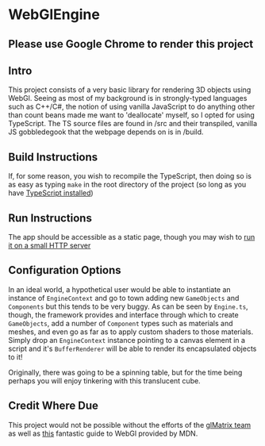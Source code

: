 # WebGlEngine

## Please use Google Chrome to render this project 

## Intro
This project consists of a very basic library for rendering 3D objects using WebGl. Seeing as most of my background is in strongly-typed languages such as C++/C#, the notion of using vanilla JavaScript to do anything other than count beans made me want to 'deallocate' myself, so I opted for using TypeScript.
The TS source files are found in /src and their transpiled, vanilla JS gobbledegook that the webpage depends on is in /build.

## Build Instructions
If, for some reason, you wish to recompile the TypeScript, then doing so is as easy as typing `make` in the root directory of the project (so long as you have [TypeScript installed](https://www.typescriptlang.org/download))

## Run Instructions
The app should be accessible as a static page, though you may wish to [run it on a small HTTP server](https://developer.mozilla.org/en-US/docs/Learn/Common_questions/set_up_a_local_testing_server)

## Configuration Options
In an ideal world, a hypothetical user would be able to instantiate an instance of `EngineContext` and go to town adding new `GameObjects` and `Components` but this tends to be very buggy. As can be seen by `Engine.ts`, though, the framework provides and interface through which to create `GameObjects`, add a number of `Component` types such as materials and meshes, and even go as far as to apply custom shaders to those materials. Simply drop an `EngineContext` instance pointing to a canvas element in a script and it's `BufferRenderer` will be able to render its encapsulated objects to it!

Originally, there was going to be a spinning table, but for the time being perhaps you will enjoy tinkering with this translucent cube.

## Credit Where Due
This project would not be possible without the efforts of the [glMatrix team](https://glmatrix.net/) as well as [this](https://developer.mozilla.org/en-US/docs/Web/API/WebGL_API) fantastic guide to WebGl provided by MDN.
